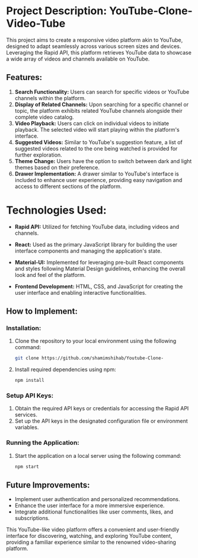# Project Description: YouTube-Clone- Video-Tube

This project aims to create a responsive video platform akin to YouTube, designed to adapt seamlessly across various screen sizes and devices. Leveraging the Rapid API, this platform retrieves YouTube data to showcase a wide array of videos and channels available on YouTube.

## Features:

1. **Search Functionality:** Users can search for specific videos or YouTube channels within the platform.
2. **Display of Related Channels:** Upon searching for a specific channel or topic, the platform exhibits related YouTube channels alongside their complete video catalog.
3. **Video Playback:** Users can click on individual videos to initiate playback. The selected video will start playing within the platform's interface.
4. **Suggested Videos:** Similar to YouTube's suggestion feature, a list of suggested videos related to the one being watched is provided for further exploration.
5. **Theme Change:** Users have the option to switch between dark and light themes based on their preference.
6. **Drawer Implementation:** A drawer similar to YouTube's interface is included to enhance user experience, providing easy navigation and access to different sections of the platform.

# Technologies Used:

- **Rapid API:** Utilized for fetching YouTube data, including videos and channels.

- **React:** Used as the primary JavaScript library for building the user interface components and managing the application's state.
- **Material-UI:** Implemented for leveraging pre-built React components and styles following Material Design guidelines, enhancing the overall look and feel of the platform.
- **Frontend Development:** HTML, CSS, and JavaScript for creating the user interface and enabling interactive functionalities.

## How to Implement:

### Installation:

1. Clone the repository to your local environment using the following command:

   ```bash
   git clone https://github.com/shamimshihab/Youtube-Clone-
   ```

2. Install required dependencies using npm:
   ```bash
   npm install
   ```

### Setup API Keys:

1. Obtain the required API keys or credentials for accessing the Rapid API services.
2. Set up the API keys in the designated configuration file or environment variables.

### Running the Application:

1. Start the application on a local server using the following command:
   ```bash
   npm start
   ```

## Future Improvements:

- Implement user authentication and personalized recommendations.
- Enhance the user interface for a more immersive experience.
- Integrate additional functionalities like user comments, likes, and subscriptions.

This YouTube-like video platform offers a convenient and user-friendly interface for discovering, watching, and exploring YouTube content, providing a familiar experience similar to the renowned video-sharing platform.
